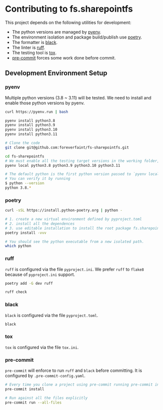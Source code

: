 # Contributing to fs.sharepointfs

This project depends on the following utilities for development:

- The python versions are managed by [pyenv](https://github.com/pyenv/pyenv?tab=readme-ov-file#automatic-installer).
- The environment isolation and package build/publish use [poetry](https://python-poetry.org/).
- The formatter is [black](https://black.readthedocs.io/en/stable/).
- The linter is [ruff](https://docs.astral.sh/ruff/).
- The testing tool is [tox](https://tox.wiki/en/latest/user_guide.html).
- [pre-commit](https://pre-commit.com/) forces some work done before commit.

## Development Environment Setup

### pyenv

Multiple python versions (3.8 ~ 3.11) will be tested. We need to install and enable those python versions by pyenv.

```bash
curl https://pyenv.run | bash

pyenv install python3.8
pyenv install python3.9
pyenv install python3.10
pyenv install python3.11

# Clone the code
git clone git@github.com:foreverfaint/fs-sharepointfs.git

cd fs-sharepointfs
# We must enable all the testing target versions in the working folder, then `tox` will automatically discover the python executables for virtual environment setup.
pyenv local python3.8 python3.9 python3.10 python3.11

# The default python is the first python version passed to `pyenv local` command.
# You can verify it by running
$ python --version
python 3.8.*
```

### poetry

```bash
curl -sSL https://install.python-poetry.org | python -

# 1. create a new virtual environment defined by pyproject.toml
# 2. install all the dependences
# 3. use editable installation to install the root package fs.sharepointfs
poetry install -vvv

# You should see the python executable from a new isolated path.
which python
```

### ruff

`ruff` is configured via the file `pyproject.ini`. We prefer `ruff` to `flake8` because of `pyproject.ini` support.

```bash
poetry add -G dev ruff

ruff check
```

### black

`black` is configured via the file `pyproject.toml`.

```bash
black
```

### tox

`tox` is configured via the file `tox.ini`.

### pre-commit

`pre-commit` will enforce to run `ruff` and `black` before committing. It is configured by `.pre-commit-config.yaml`.

```bash
# Every time you clone a project using pre-commit running pre-commit install should always be the first thing you do.
pre-commit install

# Run against all the files explicitly
pre-commit run --all-files
```
